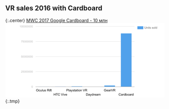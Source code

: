 ## VR sales 2016 with Cardboard
{:.center}
[MWC 2017 Google Cardboard - 10 млн](https://androidinsider.ru/gadzhety/mwc-2017-google-10-mln-cardboard-uzhe-postavleno-160-mln-zagruzok-prilozheniy.html)
![](pictures/why/st2.png){:.tmp}
